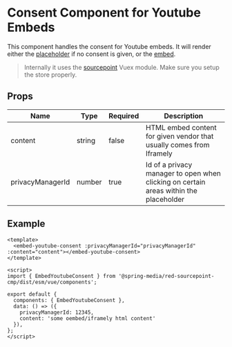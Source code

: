 # Consent Component for Youtube Embeds

This component handles the consent for Youtube embeds. It will render either the [placeholder](../EmbedYoutubePlaceholder) if no consent is given, or the [embed](../EmbedYoutube).

> Internally it uses the [sourcepoint](../../vuex/sourcepoint) Vuex module. Make sure you setup the store properly.

## Props

| Name             | Type   | Required | Description |
| ---------------- | ------ | -------- | ----------- |
| content          | string | false    | HTML embed content for given vendor that usually comes from Iframely  |
| privacyManagerId | number | true     | Id of a privacy manager to open when clicking on certain areas within the placeholder |

## Example

```vue
<template>
  <embed-youtube-consent :privacyManagerId="privacyManagerId" :content="content"></embed-youtube-consent>
</template>

<script>
import { EmbedYoutubeConsent } from '@spring-media/red-sourcepoint-cmp/dist/esm/vue/components';

export default {
  components: { EmbedYoutubeConsent },
  data: () => ({
    privacyManagerId: 12345,
    content: 'some oembed/iframely html content'
  }),
};
</script>
```
